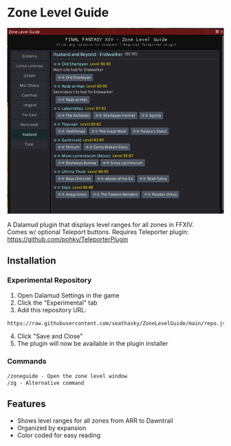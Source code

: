 # Zone Level Guide

![Zone Level Guide](https://raw.githubusercontent.com/seathasky/ZoneLevelGuide/refs/heads/main/Images/ZL5.png)

A Dalamud plugin that displays level ranges for all zones in FFXIV.<br>
Comes w/ optional Teleport buttons. Requires Teleporter plugin: https://github.com/pohky/TeleporterPlugin

## Installation

### Experimental Repository
1. Open Dalamud Settings in the game
2. Click the "Experimental" tab
3. Add this repository URL:
```
https://raw.githubusercontent.com/seathasky/ZoneLevelGuide/main/repo.json
```
4. Click "Save and Close"
5. The plugin will now be available in the plugin installer

### Commands
```
/zoneguide - Open the zone level window
/zg - Alternative command
```

## Features
- Shows level ranges for all zones from ARR to Dawntrail
- Organized by expansion
- Color coded for easy reading
